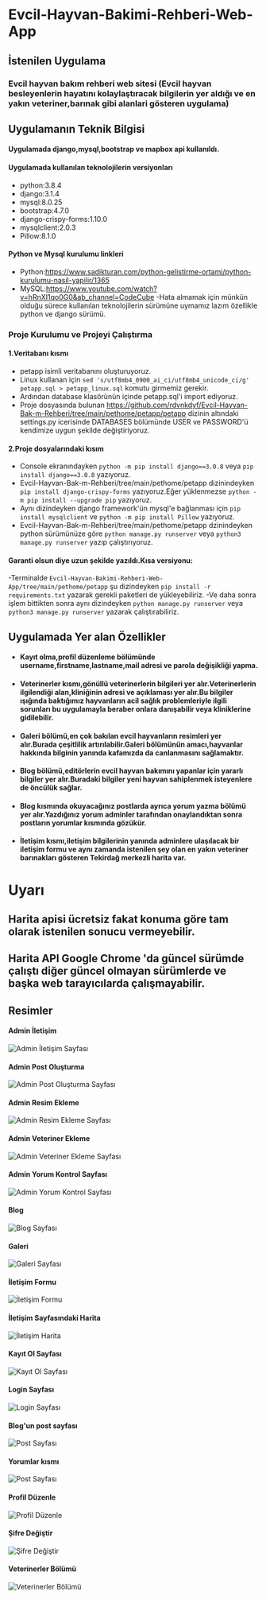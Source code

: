 # Evcil-Hayvan-Bakimi-Rehberi-Web-App
## İstenilen Uygulama 
  ### Evcil hayvan bakım rehberi web sitesi (Evcil hayvan besleyenlerin hayatını kolaylaştıracak bilgilerin yer aldığı ve en yakın veteriner,barınak gibi alanlari gösteren uygulama)


## Uygulamanın Teknik Bilgisi 
#### Uygulamada  django,mysql,bootstrap ve mapbox  api kullanıldı.
#### Uygulamada kullanılan teknolojilerin versiyonları
- python:3.8.4 
- django:3.1.4 
- mysql:8.0.25 
- bootstrap:4.7.0 
- django-crispy-forms:1.10.0
- mysqlclient:2.0.3
- Pillow:8.1.0
#### Python ve Mysql kurulumu linkleri 
- Python:https://www.sadikturan.com/python-gelistirme-ortami/python-kurulumu-nasil-yapilir/1365
- MySQL:https://www.youtube.com/watch?v=hRnXI1qo0G0&ab_channel=CodeCube
-Hata almamak için münkün olduğu sürece kullanılan teknolojilerin sürümüne uymamız lazım özellikle python ve django sürümü.
### Proje Kurulumu ve Projeyi Çalıştırma
#### 1.Veritabanı kısmı 
 - petapp isimli veritabanını oluşturuyoruz.
 - Linux kullanan için `sed 's/utf8mb4_0900_ai_ci/utf8mb4_unicode_ci/g' petapp.sql > petapp_linux.sql` komutu girmemiz gerekir.
 - Ardından  database klasörünün içinde petapp.sql'i import ediyoruz.
 - Proje dosyasında bulunan https://github.com/rdvnkdyf/Evcil-Hayvan-Bak-m-Rehberi/tree/main/pethome/petapp/petapp  dizinin altındaki settings.py icerisinde DATABASES bölümünde   USER ve PASSWORD'ü kendimize uygun şekilde değiştiriyoruz.
#### 2.Proje dosyalarındaki kısım 
  - Console ekranındayken `python -m pip install django==3.0.8` veya `pip install django==3.0.8` yazıyoruz. 
  - Evcil-Hayvan-Bak-m-Rehberi/tree/main/pethome/petapp dizinindeyken `pip install django-crispy-forms` yazıyoruz.Eğer yüklenmezse `python -m pip install --upgrade pip` yazıyoruz.
  - Aynı dizindeyken django framework'ün mysql'e bağlanması için `pip install mysqlclient` ve `python -m pip install Pillow` yazıyoruz. 
  - Evcil-Hayvan-Bak-m-Rehberi/tree/main/pethome/petapp dzinindeyken python sürümünüze göre  `python manage.py runserver`  veya `python3 manage.py runserver` yazıp çalıştırıyoruz.
#### Garanti olsun diye uzun şekilde yazıldı.Kısa versiyonu:
 -Terminalde `Evcil-Hayvan-Bakimi-Rehberi-Web-App/tree/main/pethome/petapp` şu dizindeyken `pip install -r requirements.txt` yazarak gerekli paketleri de yükleyebiliriz.
 -Ve daha sonra işlem bittikten sonra aynı dizindeyken  `python manage.py runserver` veya `python3 manage.py runserver` yazarak çalıştırabiliriz.

## Uygulamada Yer alan Özellikler 
* #### Kayıt olma,profil düzenleme bölümünde  username,firstname,lastname,mail adresi ve parola değişikliği yapma.
* #### Veterinerler kısmı,gönüllü veterinerlerin bilgileri yer alır.Veterinerlerin ilgilendiği alan,kliniğinin adresi ve açıklaması yer alır.Bu bilgiler ışığında baktığımız hayvanların acil sağlık problemleriyle ilgili sorunları bu uygulamayla beraber onlara danışabilir veya kliniklerine gidilebilir.
* #### Galeri bölümü,en çok bakılan evcil hayvanların resimleri yer alır.Burada çeşitlilik artırılabilir.Galeri bölümünün amacı,hayvanlar hakkında bilginin yanında kafamızda da canlanmasını sağlamaktır.
* #### Blog bölümü,editörlerin evcil hayvan bakımını yapanlar için yararlı bilgiler yer alır.Buradaki bilgiler yeni hayvan sahiplenmek isteyenlere de öncülük sağlar.
* #### Blog kısmında okuyacağınız postlarda ayrıca yorum yazma bölümü yer alır.Yazdığınız yorum adminler tarafından onaylandıktan sonra postların yorumlar kısmında gözükür.
* #### İletişim kısmı,iletişim bilgilerinin yanında adminlere ulaşılacak bir iletişim formu ve aynı zamanda istenilen şey olan en yakın veteriner barınakları gösteren Tekirdağ merkezli harita var.

# Uyarı 
## Harita apisi ücretsiz fakat konuma göre tam olarak istenilen sonucu vermeyebilir.
## Harita API Google Chrome 'da güncel sürümde çalıştı diğer güncel olmayan sürümlerde ve başka web tarayıcılarda  çalışmayabilir.

## Resimler
#### Admin İletişim 
![Admin İletişim  Sayfası](https://github.com/rdvnkdyf/Evcil-Hayvan-Bakimi-Rehberi-Web-App/blob/main/pethome/proje-resimleri/admin_ileti%C5%9Fim.png)
#### Admin Post Oluşturma 
![Admin Post Oluşturma  Sayfası](https://github.com/rdvnkdyf/Evcil-Hayvan-Bakimi-Rehberi-Web-App/blob/main/pethome/proje-resimleri/admin_post_olusturma.png)
#### Admin Resim Ekleme 
![Admin Resim Ekleme  Sayfası](https://github.com/rdvnkdyf/Evcil-Hayvan-Bakimi-Rehberi-Web-App/blob/main/pethome/proje-resimleri/admin_resim_ekleme.png)
#### Admin Veteriner Ekleme 
![Admin Veteriner Ekleme  Sayfası](https://github.com/rdvnkdyf/Evcil-Hayvan-Bakimi-Rehberi-Web-App/blob/main/pethome/proje-resimleri/admin_veteriner_ekleme.png)
#### Admin Yorum Kontrol Sayfası
![Admin Yorum Kontrol  Sayfası](https://github.com/rdvnkdyf/Evcil-Hayvan-Bakimi-Rehberi-Web-App/blob/main/pethome/proje-resimleri/admin_yorumlar.png)
#### Blog 
![Blog  Sayfası](https://github.com/rdvnkdyf/Evcil-Hayvan-Bakimi-Rehberi-Web-App/blob/main/pethome/proje-resimleri/blog.png)
#### Galeri 
![Galeri  Sayfası](https://github.com/rdvnkdyf/Evcil-Hayvan-Bakimi-Rehberi-Web-App/blob/main/pethome/proje-resimleri/galeri.png)
#### İletişim Formu 
![İletişim Formu](https://github.com/rdvnkdyf/Evcil-Hayvan-Bakimi-Rehberi-Web-App/blob/main/pethome/proje-resimleri/ileti%C5%9Fim_formu.png)
#### İletişim Sayfasındaki Harita
![İletişim Harita](https://github.com/rdvnkdyf/Evcil-Hayvan-Bakimi-Rehberi-Web-App/blob/main/pethome/proje-resimleri/ileti%C5%9Fim_harita.png)
#### Kayıt Ol Sayfası
![Kayıt Ol Sayfası](https://github.com/rdvnkdyf/Evcil-Hayvan-Bakimi-Rehberi-Web-App/blob/main/pethome/proje-resimleri/kay%C4%B1tol.png)
#### Login Sayfası
![Login Sayfası](https://github.com/rdvnkdyf/Evcil-Hayvan-Bakimi-Rehberi-Web-App/blob/main/pethome/proje-resimleri/login.png)
#### Blog'un post sayfası 
![Post Sayfası](https://github.com/rdvnkdyf/Evcil-Hayvan-Bakimi-Rehberi-Web-App/blob/main/pethome/proje-resimleri/post_yazi.png)
#### Yorumlar kısmı 
![Post Sayfası](https://github.com/rdvnkdyf/Evcil-Hayvan-Bakimi-Rehberi-Web-App/blob/main/pethome/proje-resimleri/post_yorum.png)
#### Profil Düzenle 
![Profil Düzenle](https://github.com/rdvnkdyf/Evcil-Hayvan-Bakimi-Rehberi-Web-App/blob/main/pethome/proje-resimleri/profil_d%C3%BCzenle.png)
#### Şifre Değiştir 
![Şifre Değiştir](https://github.com/rdvnkdyf/Evcil-Hayvan-Bakimi-Rehberi-Web-App/blob/main/pethome/proje-resimleri/sifre_degistir.png)
#### Veterinerler Bölümü
![Veterinerler Bölümü](https://github.com/rdvnkdyf/Evcil-Hayvan-Bakimi-Rehberi-Web-App/blob/main/pethome/proje-resimleri/veterinerler.png)
